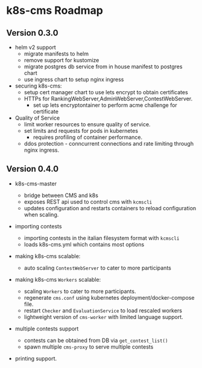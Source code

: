 # k8s-cms Roadmap
## Version 0.3.0
- helm v2 support
    - migrate manifests to helm
    - remove support for kustomize
    - migrate postgres db service from in house manifest to postgres chart
    - use ingress chart to setup nginx ingress
- securing k8s-cms:
    - setup cert manager chart to use lets encrypt to obtain certificates 
    - HTTPs for RankingWebServer,AdminWebServer,ContestWebServer.
        - set up lets encryptontainer to perform acme challenge for certificate
- Quality of Service
    - limit worker resources to ensure quality of service.
    - set limits and requests for pods in kubernetes
		- requires profiling of container performance. 
	- ddos protection - conncurrent connections and rate limiting through nginx ingress.

## Version 0.4.0
- k8s-cms-master 
    - bridge between CMS and k8s
    - exposes REST api used to control cms with `kcmscli` 
    - updates configuration and restarts containers to reload configuration when scaling.
- importing contests
    - importing contests in the italian filesystem format with `kcmscli`
    - loads k8s-cms.yml which contains most options
- making k8s-cms scalable:
    - auto scaling `ContestWebServer` to cater to more participants
- making k8s-cms `Workers` scalable:
    - scaling `Workers` to cater to more participants.
    - regenerate `cms.conf` using kubernetes deployment/docker-compose file.
    - restart `Checker` and `EvaluationService` to load rescaled workers
    - lightweight version of `cms-worker` with limited language support.

- multiple contests support
    - contests can be obtained from DB via `get_contest_list()`
    - spawn multiple `cms-proxy` to serve multiple contests

- printing support.

